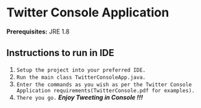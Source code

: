 # Twitter Console Application

**Prerequisites:** JRE 1.8

## Instructions to run in IDE

1. `Setup the project into your preferred IDE.`
2. `Run the main class TwitterConsoleApp.java.`
3. `Enter the commands as you wish as per the Twitter Console Application requirements(TwitterConsole.pdf for examples).`
4.  `There you go.` _**Enjoy Tweeting in Console !!!**_
